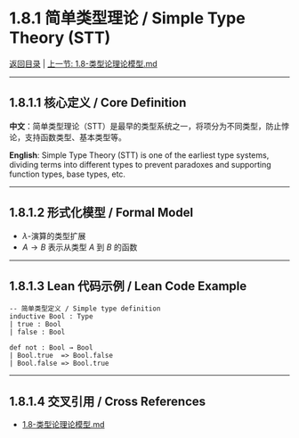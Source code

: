 # 1.8.1 简单类型理论 / Simple Type Theory (STT)

[返回目录](../CONTINUOUS_PROGRESS.md) | [上一节: 1.8-类型论理论模型.md](1.8-类型论理论模型.md)

---

## 1.8.1.1 核心定义 / Core Definition

**中文**：简单类型理论（STT）是最早的类型系统之一，将项分为不同类型，防止悖论，支持函数类型、基本类型等。

**English**: Simple Type Theory (STT) is one of the earliest type systems, dividing terms into different types to prevent paradoxes and supporting function types, base types, etc.

---

## 1.8.1.2 形式化模型 / Formal Model

- $\lambda$-演算的类型扩展
- $A \to B$ 表示从类型 $A$ 到 $B$ 的函数

---

## 1.8.1.3 Lean 代码示例 / Lean Code Example

```lean
-- 简单类型定义 / Simple type definition
inductive Bool : Type
| true : Bool
| false : Bool

def not : Bool → Bool
| Bool.true  => Bool.false
| Bool.false => Bool.true
```

---

## 1.8.1.4 交叉引用 / Cross References

- [1.8-类型论理论模型.md](1.8-类型论理论模型.md)
